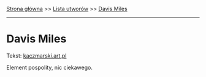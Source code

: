 [Strona główna](../index.md) >> [Lista utworów](../list.md) >> [Davis Miles](117.md)

---

# Davis Miles

Tekst: [kaczmarski.art.pl](https://www.kaczmarski.art.pl/tworczosc/wiersze/davis-miles/)

Element pospolity, nic ciekawego.
